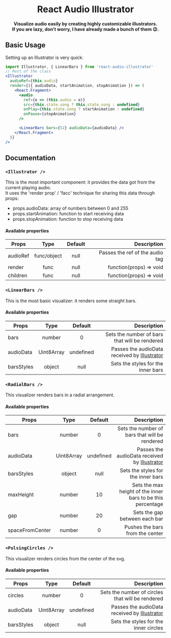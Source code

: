 <h1 align="center">React Audio Illustrator</h1>
<h4 align="center">
  Visualize audio easily by creating highly customizable illustrators. <br />
  If you are lazy, don't worry, I have already made a bunch of them 😉.
</h4>

## Basic Usage

Setting up an Illustrator is very quick:

```jsx
import Illustrator, { LinearBars } from 'react-audio-illustrator'
// Rest of the class
<Illustrator
  audioRef={this.audio}
  render={({ audioData, startAnimation, stopAnimation }) => (
    <React.Fragment>
      <audio
        ref={e => (this.audio = e)}
        src={this.state.song ? this.state.song : undefined}
        onPlay={this.state.song ? startAnimation : undefined}
        onPause={stopAnimation}
      />

      <LinearBars bars={52} audioData={audioData} />
    </React.Fragment>
  )}
/>
```

## Documentation

### `<Illustrator />`

This is the most important component: it provides the data got from the current playing audio. <br /> It uses the 'render prop' / 'facc' technique for sharing this data through props:

- props.audioData: array of numbers between 0 and 255
- props.startAnimation: function to start receiving data
- props.stopAnimation: function to stop receiving data

#### Available properties

| Props    |    Type     | Default |                     Description |
| -------- | :---------: | :-----: | ------------------------------: |
| audioRef | func/object |  null   | Passes the ref of the audio tag |
| render   |    func     |  null   |         function(props) => void |
| children |    func     |  null   |         function(props) => void |

### `<LinearBars />`

This is the most basic visualizer: it renders some straight bars.

#### Available properties

| Props      |    Type    |  Default  |                                                    Description |
| ---------- | :--------: | :-------: | -------------------------------------------------------------: |
| bars       |   number   |     0     |                  Sets the number of bars that will be rendered |
| audioData  | Uint8Array | undefined | Passes the audioData received by [Illustrator](#<illustrator>) |
| barsStyles |   object   |   null    |                             Sets the styles for the inner bars |

### `<RadialBars />`

This visualizer renders bars in a radial arrangement.

#### Available properties

| Props           |    Type    |  Default  |                                                    Description |
| --------------- | :--------: | :-------: | -------------------------------------------------------------: |
| bars            |   number   |     0     |                  Sets the number of bars that will be rendered |
| audioData       | Uint8Array | undefined | Passes the audioData received by [Illustrator](#<illustrator>) |
| barsStyles      |   object   |   null    |                             Sets the styles for the inner bars |
| maxHeight       |   number   |    10     |    Sets the max height of the inner bars to be this percentage |
| gap             |   number   |    20     |                                  Sets the gap between each bar |
| spaceFromCenter |   number   |     0     |                                Pushes the bars from the center |

### `<PulsingCircles />`

This visualizer renders circles from the center of the svg.

#### Available properties

| Props      |    Type    |  Default  |                                                    Description |
| ---------- | :--------: | :-------: | -------------------------------------------------------------: |
| circles    |   number   |     0     |               Sets the number of circles that will be rendered |
| audioData  | Uint8Array | undefined | Passes the audioData received by [Illustrator](#<illustrator>) |
| barsStyles |   object   |   null    |                          Sets the styles for the inner circles |

